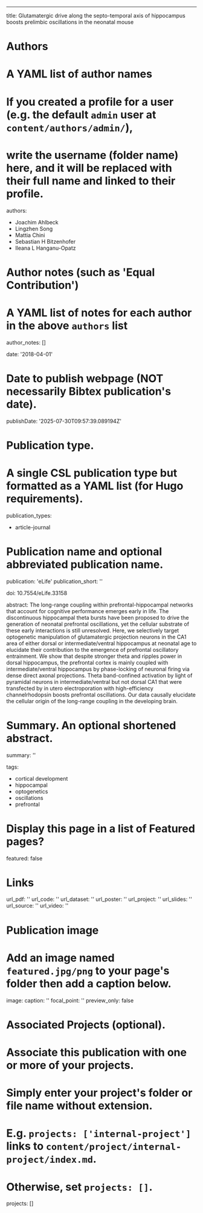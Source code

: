 ---
title: Glutamatergic drive along the septo-temporal axis of hippocampus boosts prelimbic
  oscillations in the neonatal mouse

# Authors
# A YAML list of author names
# If you created a profile for a user (e.g. the default `admin` user at `content/authors/admin/`), 
# write the username (folder name) here, and it will be replaced with their full name and linked to their profile.
authors:
- Joachim Ahlbeck
- Lingzhen Song
- Mattia Chini
- Sebastian H Bitzenhofer
- Ileana L Hanganu-Opatz

# Author notes (such as 'Equal Contribution')
# A YAML list of notes for each author in the above `authors` list
author_notes: []

date: '2018-04-01'

# Date to publish webpage (NOT necessarily Bibtex publication's date).
publishDate: '2025-07-30T09:57:39.089194Z'

# Publication type.
# A single CSL publication type but formatted as a YAML list (for Hugo requirements).
publication_types:
- article-journal

# Publication name and optional abbreviated publication name.
publication: 'eLife'
publication_short: ''

doi: 10.7554/eLife.33158

abstract: The long-range coupling within prefrontal-hippocampal networks that account
  for cognitive performance emerges early in life. The discontinuous hippocampal theta
  bursts have been proposed to drive the generation of neonatal prefrontal oscillations,
  yet the cellular substrate of these early interactions is still unresolved. Here,
  we selectively target optogenetic manipulation of glutamatergic projection neurons
  in the CA1 area of either dorsal or intermediate/ventral hippocampus at neonatal
  age to elucidate their contribution to the emergence of prefrontal oscillatory entrainment.
  We show that despite stronger theta and ripples power in dorsal hippocampus, the
  prefrontal cortex is mainly coupled with intermediate/ventral hippocampus by phase-locking
  of neuronal firing via dense direct axonal projections. Theta band-confined activation
  by light of pyramidal neurons in intermediate/ventral but not dorsal CA1 that were
  transfected by in utero electroporation with high-efficiency channelrhodopsin boosts
  prefrontal oscillations. Our data causally elucidate the cellular origin of the
  long-range coupling in the developing brain.

# Summary. An optional shortened abstract.
summary: ''

tags:
- cortical development
- hippocampal
- optogenetics
- oscillations
- prefrontal

# Display this page in a list of Featured pages?
featured: false

# Links
url_pdf: ''
url_code: ''
url_dataset: ''
url_poster: ''
url_project: ''
url_slides: ''
url_source: ''
url_video: ''

# Publication image
# Add an image named `featured.jpg/png` to your page's folder then add a caption below.
image:
  caption: ''
  focal_point: ''
  preview_only: false

# Associated Projects (optional).
#   Associate this publication with one or more of your projects.
#   Simply enter your project's folder or file name without extension.
#   E.g. `projects: ['internal-project']` links to `content/project/internal-project/index.md`.
#   Otherwise, set `projects: []`.
projects: []

